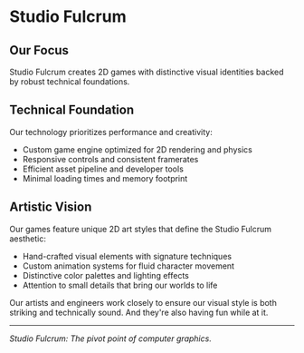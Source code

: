# Studio Fulcrum

## Our Focus

Studio Fulcrum creates 2D games with distinctive visual identities backed by robust technical foundations.

## Technical Foundation

Our technology prioritizes performance and creativity:
- Custom game engine optimized for 2D rendering and physics
- Responsive controls and consistent framerates
- Efficient asset pipeline and developer tools
- Minimal loading times and memory footprint

## Artistic Vision

Our games feature unique 2D art styles that define the Studio Fulcrum aesthetic:
- Hand-crafted visual elements with signature techniques
- Custom animation systems for fluid character movement
- Distinctive color palettes and lighting effects
- Attention to small details that bring our worlds to life

Our artists and engineers work closely to ensure our visual style is both striking and technically sound. And they're also having fun while at it.

---

*Studio Fulcrum: The pivot point of computer graphics.*
